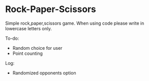 # Rock-Paper-Scissors

Simple rock,paper,scissors game. When using code please write in lowercase letters only.

To-do:
- Random choice for user
- Point counting 

Log:
- Randomized opponents option
